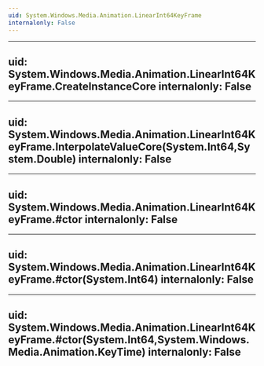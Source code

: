 ```yaml
---
uid: System.Windows.Media.Animation.LinearInt64KeyFrame
internalonly: False
---
```


---
uid: System.Windows.Media.Animation.LinearInt64KeyFrame.CreateInstanceCore
internalonly: False
---

---
uid: System.Windows.Media.Animation.LinearInt64KeyFrame.InterpolateValueCore(System.Int64,System.Double)
internalonly: False
---

---
uid: System.Windows.Media.Animation.LinearInt64KeyFrame.#ctor
internalonly: False
---

---
uid: System.Windows.Media.Animation.LinearInt64KeyFrame.#ctor(System.Int64)
internalonly: False
---

---
uid: System.Windows.Media.Animation.LinearInt64KeyFrame.#ctor(System.Int64,System.Windows.Media.Animation.KeyTime)
internalonly: False
---
